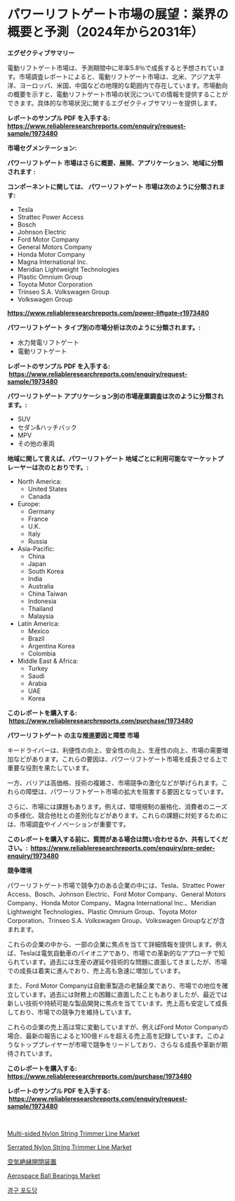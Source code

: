 <p><h1>パワーリフトゲート市場の展望：業界の概要と予測（2024年から2031年）</h1></p><p><strong>エグゼクティブサマリー</strong></p>
<p><p>電動リフトゲート市場は、予測期間中に年率5.8％で成長すると予想されています。市場調査レポートによると、電動リフトゲート市場は、北米、アジア太平洋、ヨーロッパ、米国、中国などの地理的な範囲内で存在しています。市場動向の概要を示すと、電動リフトゲート市場の状況についての情報を提供することができます。具体的な市場状況に関するエグゼクティブサマリーを提供します。</p></p>
<p><strong>レポートのサンプル PDF を入手する: <a href="https://www.reliableresearchreports.com/enquiry/request-sample/1973480">https://www.reliableresearchreports.com/enquiry/request-sample/1973480</a></strong></p>
<p><strong>市場セグメンテーション:</strong></p>
<p><strong> パワーリフトゲート 市場はさらに概要、展開、アプリケーション、地域に分類されます :</strong></p>
<p><strong>コンポーネントに関しては、 パワーリフトゲート 市場は次のように分類されます: &nbsp;</strong></p>
<p><ul><li>Tesla</li><li>Strattec Power Access</li><li>Bosch</li><li>Johnson Electric</li><li>Ford Motor Company</li><li>General Motors Company</li><li>Honda Motor Company</li><li>Magna International Inc.</li><li>Meridian Lightweight Technologies</li><li>Plastic Omnium Group</li><li>Toyota Motor Corporation</li><li>Trinseo S.A. Volkswagen Group</li><li>Volkswagen Group</li></ul></p>
<p><strong><a href="https://www.reliableresearchreports.com/power-liftgate-r1973480">https://www.reliableresearchreports.com/power-liftgate-r1973480</a></strong></p>
<p><strong> パワーリフトゲート タイプ別の市場分析は次のように分類されます。:</strong></p>
<p><ul><li>水力発電リフトゲート</li><li>電動リフトゲート</li></ul></p>
<p><strong>レポートのサンプル PDF を入手する: &nbsp;<a href="https://www.reliableresearchreports.com/enquiry/request-sample/1973480">https://www.reliableresearchreports.com/enquiry/request-sample/1973480</a></strong></p>
<p><strong> パワーリフトゲート アプリケーション別の市場産業調査は次のように分類されます。:</strong></p>
<p><ul><li>SUV</li><li>セダン&ハッチバック</li><li>MPV</li><li>その他の車両</li></ul></p>
<p><strong>地域に関して言えば、パワーリフトゲート 地域ごとに利用可能なマーケットプレーヤーは次のとおりです。:</strong></p>
<p><ul>
    <li>
        North America:
        <ul>
            <li>United States</li>
            <li>Canada</li>
        </ul>
    </li>
    <li>
        Europe:
        <ul>
            <li>Germany</li>
            <li>France</li>
            <li>U.K.</li>
            <li>Italy</li>
            <li>Russia</li>
        </ul>
    </li>
    <li>
        Asia-Pacific:
        <ul>
            <li>China</li>
            <li>Japan</li>
            <li>South Korea</li>
            <li>India</li>
            <li>Australia</li>
            <li>China Taiwan</li>
            <li>Indonesia</li>
            <li>Thailand</li>
            <li>Malaysia</li>
        </ul>
    </li>
    <li>
        Latin America:
        <ul>
            <li>Mexico</li>
            <li>Brazil</li>
            <li>Argentina Korea</li>
            <li>Colombia</li>
        </ul>
    </li>
    <li>
        Middle East & Africa:
        <ul>
            <li>Turkey</li>
            <li>Saudi</li>
            <li>Arabia</li>
            <li>UAE</li>
            <li>Korea</li>
        </ul>
    </li>
    </ul></p>
<p><strong>このレポートを購入する: &nbsp;<a href="https://www.reliableresearchreports.com/purchase/1973480">https://www.reliableresearchreports.com/purchase/1973480</a></strong></p>
<p><strong>パワーリフトゲート の主な推進要因と障壁 市場</strong></p>
<p><p>キードライバーは、利便性の向上、安全性の向上、生産性の向上、市場の需要増加などがあります。これらの要因は、パワーリフトゲート市場を成長させる上で重要な役割を果たしています。</p><p>一方、バリアは高価格、技術の複雑さ、市場競争の激化などが挙げられます。これらの障壁は、パワーリフトゲート市場の拡大を阻害する要因となっています。</p><p>さらに、市場には課題もあります。例えば、環境規制の厳格化、消費者のニーズの多様化、競合他社との差別化などがあります。これらの課題に対処するためには、市場調査やイノベーションが重要です。</p></p>
<p><strong>このレポートを購入する前に、質問がある場合は問い合わせるか、共有してください。:&nbsp; <a href="https://www.reliableresearchreports.com/enquiry/pre-order-enquiry/1973480">https://www.reliableresearchreports.com/enquiry/pre-order-enquiry/1973480</a></strong></p>
<p><strong>競争環境</strong></p>
<p><p>パワーリフトゲート市場で競争力のある企業の中には、Tesla、Strattec Power Access、Bosch、Johnson Electric、Ford Motor Company、General Motors Company、Honda Motor Company、Magna International Inc.、Meridian Lightweight Technologies、Plastic Omnium Group、Toyota Motor Corporation、Trinseo S.A. Volkswagen Group、Volkswagen Groupなどが含まれます。</p><p>これらの企業の中から、一部の企業に焦点を当てて詳細情報を提供します。例えば、Teslaは電気自動車のパイオニアであり、市場での革新的なアプローチで知られています。過去には生産の遅延や技術的な問題に直面してきましたが、市場での成長は着実に進んでおり、売上高も急速に増加しています。</p><p>また、Ford Motor Companyは自動車製造の老舗企業であり、市場での地位を確立しています。過去には財務上の困難に直面したこともありましたが、最近では新しい技術や持続可能な製品開発に焦点を当てています。売上高も安定して成長しており、市場での競争力を維持しています。</p><p>これらの企業の売上高は常に変動していますが、例えばFord Motor Companyの場合、最新の報告によると100億ドルを超える売上高を記録しています。このようなトッププレイヤーが市場で競争をリードしており、さらなる成長や革新が期待されています。</p></p>
<p><strong>このレポートを購入する: &nbsp; <a href="https://www.reliableresearchreports.com/purchase/1973480">https://www.reliableresearchreports.com/purchase/1973480</a></strong></p>
<p><strong>レポートのサンプル PDF を入手する: &nbsp;<a href="https://www.reliableresearchreports.com/enquiry/request-sample/1973480">https://www.reliableresearchreports.com/enquiry/request-sample/1973480</a></strong><strong></strong></p>
<p>&nbsp;</p>
<p><p><a href="https://www.linkedin.com/pulse/multi-sided-nylon-string-trimmer-line-market-provides-comprehensive-smwhc?trackingId=r7JIyKK2q4Xf2KjI6srJHA%3D%3D">Multi-sided Nylon String Trimmer Line Market</a></p><p><a href="https://www.linkedin.com/pulse/serrated-nylon-string-trimmer-line-market-size-share-global-analysis-naxpf?trackingId=jld%2BBn4LYIPxDeL2R1lndA%3D%3D">Serrated Nylon String Trimmer Line Market</a></p><p><a href="https://github.com/JacksonWiza1924/Market-Research-Report-List-1/blob/main/451015027044.md">空気絶縁開閉装置</a></p><p><a href="https://github.com/Sherrillcrooksxa8i18ucf2m/Market-Research-Report-List-2/blob/main/aerospace-ball-bearings-market.md">Aerospace Ball Bearings Market</a></p><p><a href="https://github.com/RichardLueilwitz787/Market-Research-Report-List-1/blob/main/310573924964.md">경구 포도당</a></p></p>